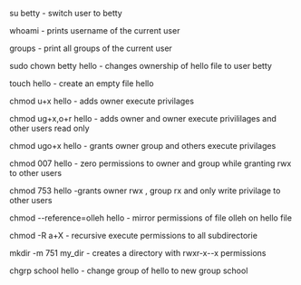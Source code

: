 su betty - switch user to betty

whoami - prints username of the current user

groups - print all groups of the current user 

sudo chown  betty hello - changes ownership of hello file to user betty

touch hello - create an empty file hello

chmod u+x hello - adds owner execute privilages

chmod ug+x,o+r hello - adds owner and owner execute privililages and other users read only

chmod ugo+x hello - grants owner group and others execute privilages 

chmod 007 hello - zero permissions to owner and group while granting rwx to other users

chmod 753 hello -grants owner rwx , group rx and only  write privilage to other users

chmod --reference=olleh hello - mirror permissions of file olleh on hello file

chmod -R a+X - recursive execute permissions to all subdirectorie

mkdir -m 751 my_dir - creates a directory with rwxr-x--x permissions

chgrp school hello - change group of hello to new group school

